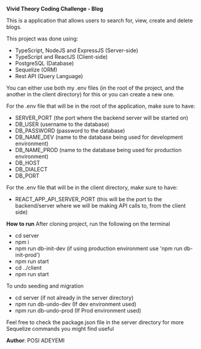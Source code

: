 **Vivid Theory Coding Challenge - Blog**

This is a application that allows users to search for, view, create and delete blogs.


This project was done using:

- TypeScript, NodeJS and ExpressJS (Server-side)
- TypeScript and ReactJS (Client-side)
- PostgreSQL (Database)
- Sequelize (ORM)
- Rest API (Query Language)


You can either use both my .env files (in the root of the project, and the another in the client directory) for this or you can create a new one.

For the .env file that will be in the root of the application, make sure to have:
- SERVER_PORT (the port where the backend server will be started on)
- DB_USER (username to the database)
- DB_PASSWORD (password to the database)
- DB_NAME_DEV (name to the database being used for development environment)
- DB_NAME_PROD (name to the database being used for production environment)
- DB_HOST
- DB_DIALECT
- DB_PORT

For the .env file that will be in the client directory, make sure to have:
- REACT_APP_API_SERVER_PORT (this will be the port to the backend/server where we will be making API calls to, from the client side)


**How to run**
After cloning project, run the following on the terminal
- cd server
- npm i
- npm run db-init-dev (if using production environment use 'npm run db-init-prod')
- npm run start
- cd ../client
- npm run start


To undo seeding and migration
- cd server (if not already in the server directory)
- npm run db-undo-dev (If dev environment used)
- npm run db-undo-prod (If Prod environment used)


Feel free to check the package.json file in the server directory for more Sequelize commands you might find useful

**Author**: POSI ADEYEMI